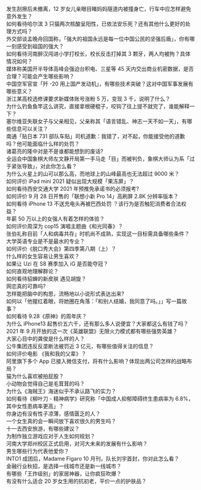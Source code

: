 发生刮擦后未撤离，12 岁女儿亲眼目睹妈妈隧道内被撞身亡，行车中应怎样避免意外发生？  
如何看待哈尔滨 3 只猫两次核酸呈阳性，已依法安乐死？还有其他什么更好的处理方式吗？  
外交部谈孟晚舟回国称，「强大的祖国永远是每一位中国公民的坚强后盾」，你有哪一刻感受到祖国的强大？  
如何看待河南醉汉闯进小学打校长，校长反击打掉其 3 颗牙，两人均被拘？具体情况如何？  
媒体称美国开半导体高峰会强迫台积电、三星等 45 天内交出商业机密数据，是否合理？可能会产生哪些影响？  
中国空军官宣「歼 -20 用上国产发动机」，有哪些技术突破？这对中国军事发展有哪些意义？  
浙江某高校选修课要求新媒体账号涨粉 5 万，变现 3 千，说明了什么？  
为什么钓鱼鱼竿这么讲究，直接拿根硬棍子，咬钩了往上提不就完了，谁能解释一下？  
塞尔维亚失联女子与父亲相见，父亲称其「语言错乱、神志一天不如一天」，有哪些信息可以关注？  
南通「贴日本 731 部队车贴」司机道歉：我错了，对不起，你能接受他的道歉吗？他可能面临什么样的处罚？  
诸葛亮的隆中对是不是谁都能想到的废话?  
全运会中国象棋大师左文静开局第一手马走「目」而被判负，象棋大师认为系「过于紧张导致」，对此你怎么看？  
为什么火星上的山可以那么高，而地球上的山峰最高也无法超过 9000 米？  
如何评价 iPad mini 2021 疑似出现大规模「果冻屏」？  
如何看待西安交通大学 2021 年预推免承诺书的必须报考?  
如何评价 9 月 28 日开售的「联想小新 Pro 14」高刷屏 2.8K 分辨率版本？  
如何看待 iPhone 13 不送充电头再被巴西处罚 ？该行为是否触犯消费者合法权益？  
年薪 50 万以上的女强人有着怎样的体验？  
如何评价周深为 cop15 演唱主题曲《和光同春》？  
张伯礼称目前「人和病毒共存」时机尚不成熟，实现这一目标需具备哪些条件？  
大学英语专业是不是最水的专业？  
如何评价《脱口秀大会》第四季第八期（上）？  
什么样的女生容易让男生喜欢？  
如果让 Uzi 在 S8 赛季加入 iG  是否能夺冠？  
如何直观地理解群论？  
如何看待貂蝉的新皮肤 遇见胡旋？  
网恋真的可靠吗?  
怎样能把脑中的构思，流畅地以小说形式表达出来?  
如何以「他猩红着眼，将她圈在角落：「和别人结婚，我同意了吗。」」写一篇故事？  
如何看待 9.28《原神》的周年庆？  
为什么 iPhone13 起售价五六千，还有那么多人说便宜？大家都这么有钱了吗？  
2021 年 9 月开放的这一次《英雄联盟》无限火力模式都有哪些强势英雄？  
大家心目中的龚俊是什么样的人？  
公牛集团违反反垄断法被罚近 3 亿元，有哪些值得关注的信息？  
如何评价电影 《我和我的父辈》？  
阿里旗下多个 App 已接入微信支付，将有什么影响？体现出两公司怎样的战略布局？  
猫为什么喜欢被拍屁股？  
小动物会觉得自己是毛茸茸的吗？  
为什么《海贼王》海迷似乎不承认路飞的实力？  
如何看待《柳叶刀 - 精神病学》研究称「中国成人抑郁障碍终生患病率为 6.8%，其中女性患病率更高」？  
你身边有没有性子凉薄，感情匮乏的人？  
一个女生真的会一瞬间放下喜欢很久的男生吗？  
十一去西安旅游，有哪些建议？  
为制作独立游戏应对于人生如何规划？  
河南大学郑州校区正式启用，对河大未来的发展有什么影响？  
男生哪些行为代表他爱你？  
INTO1 成团后，Madame Figaro 10 月刊，队长刘宇首封，你对此怎么看？  
金融行业秋招，是选择一线城市还是新一线城市？  
有哪些「王炸级别」的家居神器，让你疯狂吹爆？  
有没有什么适合 20 岁女生用的抗初老，平价一点的护肤品？  

